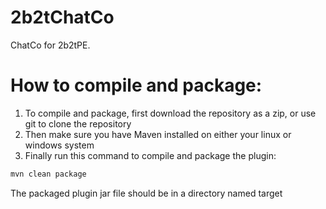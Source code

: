 # 2b2tChatCo
ChatCo for 2b2tPE.

# How to compile and package:
1. To compile and package, first download the repository as a zip, or use git to clone the repository
2. Then make sure you have Maven installed on either your linux or windows system
3. Finally run this command to compile and package the plugin: 
```bash
mvn clean package
```
The packaged plugin jar file should be in a directory named target

